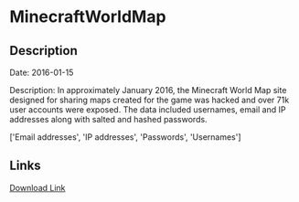 # MinecraftWorldMap

## Description

Date: 2016-01-15

Description:
In approximately January 2016, the Minecraft World Map site designed for sharing maps created for the game was hacked and over 71k user accounts were exposed. The data included usernames, email and IP addresses along with salted and hashed passwords.


['Email addresses', 'IP addresses', 'Passwords', 'Usernames']

## Links

[Download Link](https://link-to.net/1229997/884.0090461193491/dynamic/?r=bWluZWNyYWZ0d29ybGRtYXAuY29t)